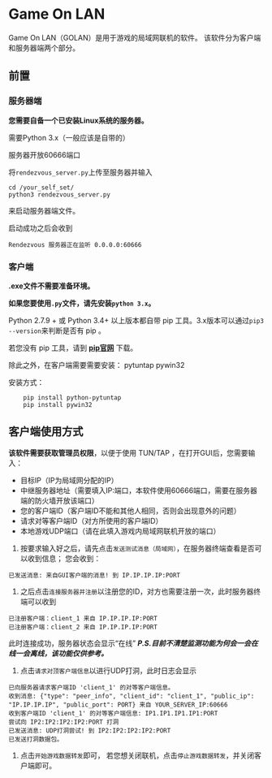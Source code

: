 # Game On LAN
Game On LAN（GOLAN）是用于游戏的局域网联机的软件。
该软件分为客户端和服务器端两个部分。



## 前置
### 服务器端
**您需要自备一个已安装Linux系统的服务器。**

需要Python 3.x（一般应该是自带的）

服务器开放60666端口

将`rendezvous_server.py`上传至服务器并输入
```
cd /your_self_set/
python3 rendezvous_server.py
```
来启动服务器端文件。

启动成功之后会收到
```
Rendezvous 服务器正在监听 0.0.0.0:60666
```

### 客户端
**.exe文件不需要准备环境。**

**如果您要使用`.py`文件，请先安装`python 3.x`。**

Python 2.7.9 + 或 Python 3.4+ 以上版本都自带 pip 工具。3.x版本可以通过`pip3 --version`来判断是否有 pip 。

若您没有 pip 工具，请到 **[pip官网](https://pypi.org/project/pip/ "pip官网")** 下载。

除此之外，在客户端需要需要安装：
pytuntap
pywin32

安装方式：
```
    pip install python-pytuntap
    pip install pywin32
```

## 客户端使用方式
**该软件需要获取管理员权限**，以便于使用 TUN/TAP ，在打开GUI后，您需要输入：
- 目标IP（IP为局域网分配的IP）
- 中继服务器地址（需要填入IP:端口，本软件使用60666端口，需要在服务器端的防火墙开放该端口）
- 您的客户端ID（客户端ID不能和其他人相同，否则会出现意外的问题）
- 请求对等客户端ID（对方所使用的客户端ID）
- 本地游戏UDP端口（请在此填入游戏内局域网联机开放的端口）

1. 按要求输入好之后，请先点击`发送测试消息（局域网）`，在服务器终端查看是否可以收到信息；
您会收到：
```
已发送消息: 来自GUI客户端的消息! 到 IP.IP.IP.IP:PORT
```
1. 之后点击`连接服务器并注册`以注册您的ID，对方也需要注册一次，此时服务器终端可以收到
```
已注册客户端：client_1 来自 IP.IP.IP.IP:PORT
已注册客户端：client_2 来自 IP.IP.IP.IP:PORT
```
此时连接成功，服务器状态会显示“在线”
***P.S.目前不清楚监测功能为何会一会在线一会离线，该功能仅供参考。***
1. 点击`请求对顶客户端信息`以进行UDP打洞，此时日志会显示
```
已向服务器请求客户端ID 'client_1' 的对等客户端信息。
收到消息: {"type": "peer_info", "client_id": "client_1", "public_ip": "IP.IP.IP.IP", "public_port": PORT} 来自 YOUR_SERVER_IP:60666
收到客户端ID 'client_1' 的对等客户端信息: IP1.IP1.IP1.IP1:PORT
尝试向 IP2:IP2:IP2:IP2:PORT 打洞
已发送消息: UDP打洞尝试! 到 IP2:IP2:IP2:IP2:PORT
已发送打洞数据包。
```
1. 点击`开始游戏数据转发`即可，
若您想关闭联机，点击`停止游戏数据转发`，并关闭客户端即可。
